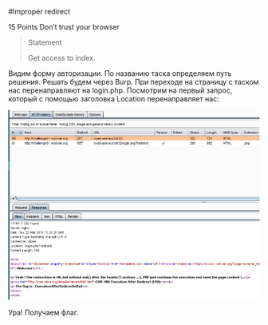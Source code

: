 #Improper redirect

15 Points
Don’t trust your browser

> Statement 
>
> Get access to index.

Видим форму авторизации. По названию таска определяем путь решения. Решать будем через Burp. При переходе на страницу с таском нас перенаправляют на login.php. Посмотрим на первый запрос, который с помощью заголовка Location перенаправляет нас:

![](image1.png)

Ура! Получаем флаг.